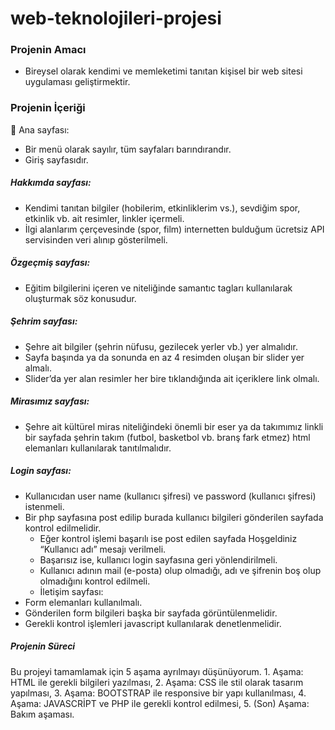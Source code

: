 # web-teknolojileri-projesi
###    Projenin Amacı
- Bireysel olarak kendimi ve memleketimi tanıtan kişisel bir web sitesi uygulaması geliştirmektir.
###   Projenin İçeriği
	Ana sayfası:
-	Bir menü olarak sayılır, tüm sayfaları barındırandır.
-	Giriş sayfasıdır.
##### 	Hakkımda sayfası:
-	Kendimi tanıtan bilgiler (hobilerim, etkinliklerim vs.), sevdiğim spor, etkinlik vb. ait resimler, linkler içermeli.
-	İlgi alanlarım çerçevesinde (spor, film) internetten bulduğum ücretsiz API servisinden veri alınıp gösterilmeli.
##### 	Özgeçmiş sayfası:
-	Eğitim bilgilerini içeren ve niteliğinde samantıc tagları kullanılarak oluşturmak söz konusudur.
##### 	Şehrim sayfası:
-	Şehre ait bilgiler (şehrin nüfusu, gezilecek yerler vb.) yer almalıdır.
-	Sayfa başında ya da sonunda en az 4 resimden oluşan bir slider yer almalı.
-	Slider’da yer alan resimler her bire tıklandığında ait içeriklere link olmalı.
##### 	Mirasımız sayfası:
-	Şehre ait kültürel miras niteliğindeki önemli bir eser ya da takımımız linkli bir sayfada şehrin takım (futbol, basketbol vb. branş fark etmez) html elemanları kullanılarak tanıtılmalıdır.
##### 	Login sayfası:
-	Kullanıcıdan user name (kullanıcı şifresi) ve password (kullanıcı şifresi) istenmeli.
-	Bir php sayfasına post edilip burada kullanıcı bilgileri gönderilen sayfada kontrol edilmelidir.
    *	Eğer kontrol işlemi başarılı ise post edilen sayfada Hoşgeldiniz “Kullanıcı adı” mesajı verilmeli.
	  * Başarısız ise, kullanıcı login sayfasına geri yönlendirilmeli.
    *	Kullanıcı adının mail (e-posta) olup olmadığı, adı ve şifrenin boş olup olmadığını kontrol edilmeli. 
    *	İletişim sayfası:
-	Form elemanları kullanılmalı.
-	Gönderilen form bilgileri başka bir sayfada görüntülenmelidir.
-	Gerekli kontrol işlemleri javascript kullanılarak denetlenmelidir.
##### Projenin Süreci
Bu projeyi tamamlamak için 5 aşama ayrılmayı düşünüyorum.
    1.	Aşama: HTML ile gerekli bilgileri yazılması,
    2.	Aşama: CSS ile stil olarak tasarım yapılması,
    3.	Aşama: BOOTSTRAP ile responsive bir yapı kullanılması,
    4.	Aşama: JAVASCRİPT ve PHP ile gerekli kontrol edilmesi,
    5.	(Son) Aşama: Bakım aşaması.
